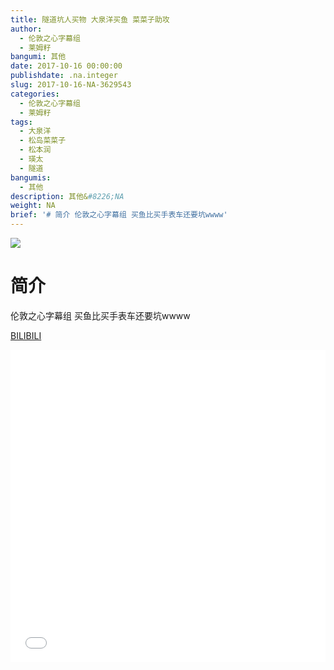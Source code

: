 ```yaml
---
title: 隧道坑人买物 大泉洋买鱼 菜菜子助攻
author:
  - 伦敦之心字幕组
  - 莱姆籽
bangumi: 其他
date: 2017-10-16 00:00:00
publishdate: .na.integer
slug: 2017-10-16-NA-3629543
categories:
  - 伦敦之心字幕组
  - 莱姆籽
tags:
  - 大泉洋
  - 松岛菜菜子
  - 松本润
  - 瑛太
  - 隧道
bangumis:
  - 其他
description: 其他&#8226;NA
weight: NA
brief: '# 简介 伦敦之心字幕组 买鱼比买手表车还要坑wwww'
---
```


![](https://i.imgur.com/LNhReoG.jpg)

# 简介  
伦敦之心字幕组  买鱼比买手表车还要坑wwww 

  [BILIBILI](https://www.bilibili.com/video/av3629543/)


<div class="vcontainer">  <iframe class='video' src="//www.bilibili.com/blackboard/player.html?aid=3629543" width="100%" height="500" frameborder="0" allowfullscreen="allowfullscreen"></iframe></div>
